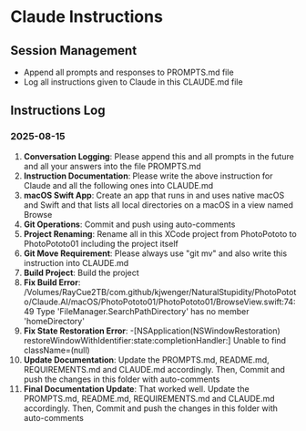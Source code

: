 # Claude Instructions

## Session Management
- Append all prompts and responses to PROMPTS.md file
- Log all instructions given to Claude in this CLAUDE.md file

## Instructions Log

### 2025-08-15
1. **Conversation Logging**: Please append this and all prompts in the future and all your answers into the file PROMPTS.md
2. **Instruction Documentation**: Please write the above instruction for Claude and all the following ones into CLAUDE.md
3. **macOS Swift App**: Create an app that runs in and uses native macOS and Swift and that lists all local directories on a macOS in a view named Browse
4. **Git Operations**: Commit and push using auto-comments
5. **Project Renaming**: Rename all in this XCode project from PhotoPototo to PhotoPototo01 including the project itself
6. **Git Move Requirement**: Please always use "git mv" and also write this instruction into CLAUDE.md
7. **Build Project**: Build the project
8. **Fix Build Error**: /Volumes/RayCue2TB/com.github/kjwenger/NaturalStupidity/PhotoPototo/Claude.AI/macOS/PhotoPototo01/PhotoPototo01/BrowseView.swift:74:49 Type 'FileManager.SearchPathDirectory' has no member 'homeDirectory'
9. **Fix State Restoration Error**: -[NSApplication(NSWindowRestoration) restoreWindowWithIdentifier:state:completionHandler:] Unable to find className=(null)
10. **Update Documentation**: Update the PROMPTS.md, README.md, REQUIREMENTS.md and CLAUDE.md accordingly. Then, Commit and push the changes in this folder with auto-comments
11. **Final Documentation Update**: That worked well. Update the PROMPTS.md, README.md, REQUIREMENTS.md and CLAUDE.md accordingly. Then, Commit and push the changes in this folder with auto-comments